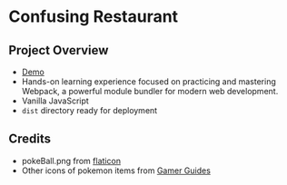 # Confusing Restaurant

## Project Overview

- [Demo](https://kentshenlim.github.io/Confusing-Restaurant/)
- Hands-on learning experience focused on practicing and mastering Webpack, a
  powerful module bundler for modern web development.
- Vanilla JavaScript
- `dist` directory ready for deployment

## Credits

- pokeBall.png from [flaticon](https://www.flaticon.com/free-icons/pokemon)
- Other icons of pokemon items from [Gamer Guides](https://www.gamerguides.com/pokemon-scarlet-and-violet/database/)
